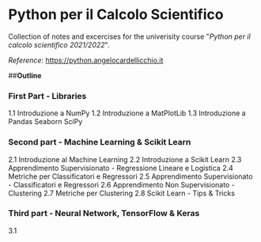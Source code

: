 # **Python per il Calcolo Scientifico**

Collection of notes and excercises for the univerisity course "*Python per il calcolo scientifico 2021/2022*".

*Reference*: 
https://python.angelocardellicchio.it

##**Outline**

### **First Part - Libraries**

1.1 Introduzione a NumPy
1.2 Introduzione a MatPlotLib
1.3 Introduzione a Pandas Seaborn SciPy

### **Second part - Machine Learning & Scikit Learn**

2.1 Introduzione al Machine Learning
2.2 Introduzione a Scikit Learn
2.3 Apprendimento Supervisionato - Regressione Lineare e Logistica
2.4 Metriche per Classificatori e Regressori
2.5 Apprendimento Supervisionato - Classificatori e Regressori
2.6 Apprendimento Non Supervisionato - Clustering
2.7 Metriche per Clustering
2.8 Scikit Learn - Tips & Tricks

### **Third part - Neural Network, TensorFlow & Keras**

3.1 

